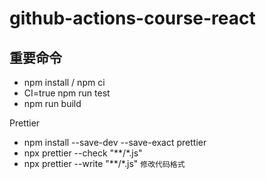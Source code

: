 # github-actions-course-react

## 重要命令
- npm install / npm ci
- CI=true npm run test
- npm run build

Prettier
- npm install --save-dev --save-exact prettier
- npx prettier --check "**/*.js"
- npx prettier --write "**/*.js" ```修改代码格式```
